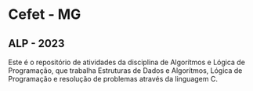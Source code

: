 # Cefet - MG
## ALP - 2023

Este é o repositório de atividades da disciplina de Algorítmos e Lógica de Programação, que trabalha Estruturas de Dados e Algorítmos, Lógica de Programação e resolução de problemas através da linguagem C.
